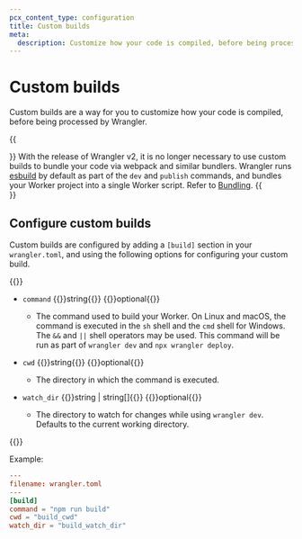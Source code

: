 ```yaml
---
pcx_content_type: configuration
title: Custom builds
meta:
  description: Customize how your code is compiled, before being processed by Wrangler.
---
```


# Custom builds

Custom builds are a way for you to customize how your code is compiled, before being processed by Wrangler.

{{<Aside type="note">}}
With the release of Wrangler v2, it is no longer necessary to use custom builds to bundle your code via webpack and similar bundlers. Wrangler runs [esbuild](https://esbuild.github.io/) by default as part of the `dev` and `publish` commands, and bundles your Worker project into a single Worker script. Refer to [Bundling](/workers/wrangler/bundling/).
{{</Aside>}}

## Configure custom builds

Custom builds are configured by adding a `[build]` section in your `wrangler.toml`, and using the following options for configuring your custom build. 

{{<definitions>}}

- `command` {{<type>}}string{{</type>}} {{<prop-meta>}}optional{{</prop-meta>}}

  - The command used to build your Worker. On Linux and macOS, the command is executed in the `sh` shell and the `cmd` shell for Windows. The `&&` and `||` shell operators may be used. This command will be run as part of `wrangler dev` and `npx wrangler deploy`.

- `cwd` {{<type>}}string{{</type>}} {{<prop-meta>}}optional{{</prop-meta>}}

  - The directory in which the command is executed.

- `watch_dir` {{<type>}}string | string[]{{</type>}} {{<prop-meta>}}optional{{</prop-meta>}}

  - The directory to watch for changes while using `wrangler dev`. Defaults to the current working directory.

{{</definitions>}}

Example:

```toml
---
filename: wrangler.toml
---
[build]
command = "npm run build"
cwd = "build_cwd"
watch_dir = "build_watch_dir"
```
